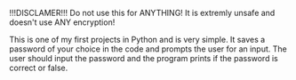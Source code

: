 !!!DISCLAMER!!!
Do not use this for ANYTHING! It is extremly unsafe and doesn't use ANY encryption!

This is one of my first projects in Python and is very simple. It saves a password of your choice in the code and prompts the user for an input. The user should input the password and the program prints if the password is correct or false.
